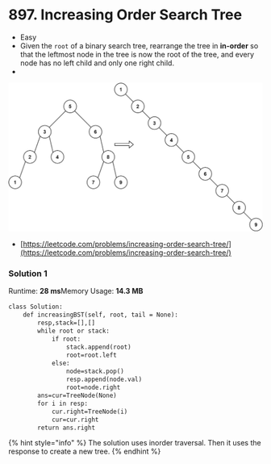 # 897. Increasing Order Search Tree

* Easy
* Given the `root` of a binary search tree, rearrange the tree in **in-order** so that the leftmost node in the tree is now the root of the tree, and every node has no left child and only one right child.
*

![Example](<../.gitbook/assets/image (4) (1) (1) (1) (1).png>)

* [https://leetcode.com/problems/increasing-order-search-tree/](https://leetcode.com/problems/increasing-order-search-tree/)

### Solution 1

Runtime: **28 ms**Memory Usage: **14.3 MB**

```
class Solution:
    def increasingBST(self, root, tail = None):
        resp,stack=[],[]
        while root or stack:
            if root:
                stack.append(root)
                root=root.left
            else:
                node=stack.pop()
                resp.append(node.val)
                root=node.right
        ans=cur=TreeNode(None)
        for i in resp:
            cur.right=TreeNode(i)
            cur=cur.right
        return ans.right
```

{% hint style="info" %}
The solution uses inorder traversal. Then it uses the response to create a new tree.&#x20;
{% endhint %}
